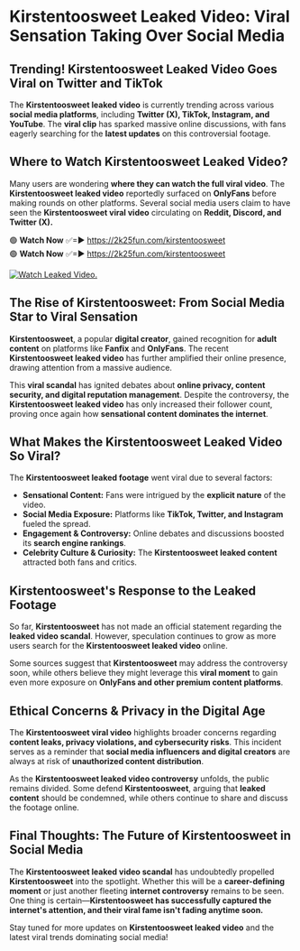 # Kirstentoosweet Leaked Video: Viral Sensation Taking Over Social Media

## **Trending! Kirstentoosweet Leaked Video Goes Viral on Twitter and TikTok**
The **Kirstentoosweet leaked video** is currently trending across various **social media platforms**, including **Twitter (X), TikTok, Instagram, and YouTube**. The **viral clip** has sparked massive online discussions, with fans eagerly searching for the **latest updates** on this controversial footage.

## **Where to Watch Kirstentoosweet Leaked Video?**
Many users are wondering **where they can watch the full viral video**. The **Kirstentoosweet leaked video** reportedly surfaced on **OnlyFans** before making rounds on other platforms. Several social media users claim to have seen the **Kirstentoosweet viral video** circulating on **Reddit, Discord, and Twitter (X).**

🟢 **Watch Now** ✅=► https://2k25fun.com/kirstentoosweet  
🟢 **Watch Now** ✅=► https://2k25fun.com/kirstentoosweet  

[![Watch Leaked Video.](https://miro.medium.com/v2/resize:fit:828/format:webp/1*cilzJN44JGOrTw9NJCrNHA.gif "Watch Leaked Video")](https://2k25fun.com/kirstentoosweet)

## **The Rise of Kirstentoosweet: From Social Media Star to Viral Sensation**
**Kirstentoosweet**, a popular **digital creator**, gained recognition for **adult content** on platforms like **Fanfix** and **OnlyFans**. The recent **Kirstentoosweet leaked video** has further amplified their online presence, drawing attention from a massive audience.

This **viral scandal** has ignited debates about **online privacy, content security, and digital reputation management**. Despite the controversy, the **Kirstentoosweet leaked video** has only increased their follower count, proving once again how **sensational content dominates the internet**.

## **What Makes the Kirstentoosweet Leaked Video So Viral?**
The **Kirstentoosweet leaked footage** went viral due to several factors:
- **Sensational Content:** Fans were intrigued by the **explicit nature** of the video.
- **Social Media Exposure:** Platforms like **TikTok, Twitter, and Instagram** fueled the spread.
- **Engagement & Controversy:** Online debates and discussions boosted its **search engine rankings**.
- **Celebrity Culture & Curiosity:** The **Kirstentoosweet leaked content** attracted both fans and critics.

## **Kirstentoosweet's Response to the Leaked Footage**
So far, **Kirstentoosweet** has not made an official statement regarding the **leaked video scandal**. However, speculation continues to grow as more users search for the **Kirstentoosweet leaked video** online.

Some sources suggest that **Kirstentoosweet** may address the controversy soon, while others believe they might leverage this **viral moment** to gain even more exposure on **OnlyFans and other premium content platforms**.

## **Ethical Concerns & Privacy in the Digital Age**
The **Kirstentoosweet viral video** highlights broader concerns regarding **content leaks, privacy violations, and cybersecurity risks**. This incident serves as a reminder that **social media influencers and digital creators** are always at risk of **unauthorized content distribution**.

As the **Kirstentoosweet leaked video controversy** unfolds, the public remains divided. Some defend **Kirstentoosweet**, arguing that **leaked content** should be condemned, while others continue to share and discuss the footage online.

## **Final Thoughts: The Future of Kirstentoosweet in Social Media**
The **Kirstentoosweet leaked video scandal** has undoubtedly propelled **Kirstentoosweet** into the spotlight. Whether this will be a **career-defining moment** or just another fleeting **internet controversy** remains to be seen. One thing is certain—**Kirstentoosweet has successfully captured the internet's attention, and their viral fame isn't fading anytime soon.**

Stay tuned for more updates on **Kirstentoosweet leaked video** and the latest viral trends dominating social media!